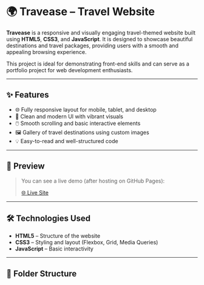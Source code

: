# 🌍 Travease – Travel Website

**Travease** is a responsive and visually engaging travel-themed website built using **HTML5**, **CSS3**, and **JavaScript**. It is designed to showcase beautiful destinations and travel packages, providing users with a smooth and appealing browsing experience.

This project is ideal for demonstrating front-end skills and can serve as a portfolio project for web development enthusiasts.

---

## ✨ Features

- 🌐 Fully responsive layout for mobile, tablet, and desktop
- 🎨 Clean and modern UI with vibrant visuals
- 🖱️ Smooth scrolling and basic interactive elements
- 🖼️ Gallery of travel destinations using custom images
- 💡 Easy-to-read and well-structured code

---

## 📸 Preview

> You can see a live demo (after hosting on GitHub Pages):
>  
> [🌐 Live Site]([https://prajeev2004.github.io/Travease-website/])

---

## 🛠️ Technologies Used

- **HTML5** – Structure of the website
- **CSS3** – Styling and layout (Flexbox, Grid, Media Queries)
- **JavaScript** – Basic interactivity

---

## 📁 Folder Structure

